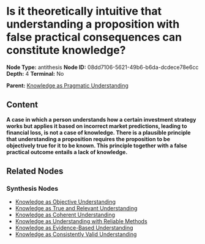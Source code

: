 # Is it theoretically intuitive that understanding a proposition with false practical consequences can constitute knowledge?

**Node Type:** antithesis
**Node ID:** 08dd7106-5621-49b6-b6da-dcdece78e6cc
**Depth:** 4
**Terminal:** No

**Parent:** [Knowledge as Pragmatic Understanding](knowledge-as-pragmatic-understanding-synthesis-96f6bba0-7d61-4cc6-9c08-dd0447cc93bb.md)

## Content

**A case in which a person understands how a certain investment strategy works but applies it based on incorrect market predictions, leading to financial loss, is not a case of knowledge. There is a plausible principle that understanding a proposition requires the proposition to be objectively true for it to be known. This principle together with a false practical outcome entails a lack of knowledge.**

## Related Nodes

### Synthesis Nodes

- [Knowledge as Objective Understanding](knowledge-as-objective-understanding-synthesis-58785412-8660-43e8-878b-fe2fd506ddad.md)
- [Knowledge as True and Relevant Understanding](knowledge-as-true-and-relevant-understanding-synthesis-c512f2f6-9547-4be9-b848-d51c7ff669d4.md)
- [Knowledge as Coherent Understanding](knowledge-as-coherent-understanding-synthesis-674f4ab2-15f5-4d6a-9083-94a72848d133.md)
- [Knowledge as Understanding with Reliable Methods](knowledge-as-understanding-with-reliable-methods-synthesis-48271ed0-4f5c-47a5-a927-f1529f2b723a.md)
- [Knowledge as Evidence-Based Understanding](knowledge-as-evidence-based-understanding-synthesis-1c05a16e-53eb-47d5-b5ab-e7f5b3994533.md)
- [Knowledge as Consistently Valid Understanding](knowledge-as-consistently-valid-understanding-synthesis-019c0005-1ad1-4b90-a8f2-11717f34ea5f.md)
